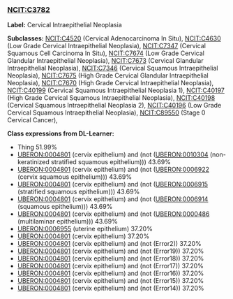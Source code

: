 
### [NCIT:C3782](http://purl.obolibrary.org/obo/NCIT_C3782)
**Label:** Cervical Intraepithelial Neoplasia

**Subclasses:** [NCIT:C4520](http://purl.obolibrary.org/obo/NCIT_C4520) (Cervical Adenocarcinoma In Situ), [NCIT:C4630](http://purl.obolibrary.org/obo/NCIT_C4630) (Low Grade Cervical Intraepithelial Neoplasia), [NCIT:C7347](http://purl.obolibrary.org/obo/NCIT_C7347) (Cervical Squamous Cell Carcinoma In Situ), [NCIT:C7674](http://purl.obolibrary.org/obo/NCIT_C7674) (Low Grade Cervical Glandular Intraepithelial Neoplasia), [NCIT:C7673](http://purl.obolibrary.org/obo/NCIT_C7673) (Cervical Glandular Intraepithelial Neoplasia), [NCIT:C7346](http://purl.obolibrary.org/obo/NCIT_C7346) (Cervical Squamous Intraepithelial Neoplasia), [NCIT:C7675](http://purl.obolibrary.org/obo/NCIT_C7675) (High Grade Cervical Glandular Intraepithelial Neoplasia), [NCIT:C7670](http://purl.obolibrary.org/obo/NCIT_C7670) (High Grade Cervical Intraepithelial Neoplasia), [NCIT:C40199](http://purl.obolibrary.org/obo/NCIT_C40199) (Cervical Squamous Intraepithelial Neoplasia 1), [NCIT:C40197](http://purl.obolibrary.org/obo/NCIT_C40197) (High Grade Cervical Squamous Intraepithelial Neoplasia), [NCIT:C40198](http://purl.obolibrary.org/obo/NCIT_C40198) (Cervical Squamous Intraepithelial Neoplasia 2), [NCIT:C40196](http://purl.obolibrary.org/obo/NCIT_C40196) (Low Grade Cervical Squamous Intraepithelial Neoplasia), [NCIT:C89550](http://purl.obolibrary.org/obo/NCIT_C89550) (Stage 0 Cervical Cancer), 

**Class expressions from DL-Learner:**

- Thing 51.99%
- [UBERON:0004801](http://purl.obolibrary.org/obo/UBERON_0004801) (cervix epithelium) and (not ([UBERON:0010304](http://purl.obolibrary.org/obo/UBERON_0010304) (non-keratinized stratified squamous epithelium))) 43.69%
- [UBERON:0004801](http://purl.obolibrary.org/obo/UBERON_0004801) (cervix epithelium) and (not ([UBERON:0006922](http://purl.obolibrary.org/obo/UBERON_0006922) (cervix squamous epithelium))) 43.69%
- [UBERON:0004801](http://purl.obolibrary.org/obo/UBERON_0004801) (cervix epithelium) and (not ([UBERON:0006915](http://purl.obolibrary.org/obo/UBERON_0006915) (stratified squamous epithelium))) 43.69%
- [UBERON:0004801](http://purl.obolibrary.org/obo/UBERON_0004801) (cervix epithelium) and (not ([UBERON:0006914](http://purl.obolibrary.org/obo/UBERON_0006914) (squamous epithelium))) 43.69%
- [UBERON:0004801](http://purl.obolibrary.org/obo/UBERON_0004801) (cervix epithelium) and (not ([UBERON:0000486](http://purl.obolibrary.org/obo/UBERON_0000486) (multilaminar epithelium))) 43.69%
- [UBERON:0006955](http://purl.obolibrary.org/obo/UBERON_0006955) (uterine epithelium) 37.20%
- [UBERON:0004801](http://purl.obolibrary.org/obo/UBERON_0004801) (cervix epithelium) 37.20%
- [UBERON:0004801](http://purl.obolibrary.org/obo/UBERON_0004801) (cervix epithelium) and (not (Error2)) 37.20%
- [UBERON:0004801](http://purl.obolibrary.org/obo/UBERON_0004801) (cervix epithelium) and (not (Error19)) 37.20%
- [UBERON:0004801](http://purl.obolibrary.org/obo/UBERON_0004801) (cervix epithelium) and (not (Error18)) 37.20%
- [UBERON:0004801](http://purl.obolibrary.org/obo/UBERON_0004801) (cervix epithelium) and (not (Error17)) 37.20%
- [UBERON:0004801](http://purl.obolibrary.org/obo/UBERON_0004801) (cervix epithelium) and (not (Error16)) 37.20%
- [UBERON:0004801](http://purl.obolibrary.org/obo/UBERON_0004801) (cervix epithelium) and (not (Error15)) 37.20%
- [UBERON:0004801](http://purl.obolibrary.org/obo/UBERON_0004801) (cervix epithelium) and (not (Error14)) 37.20%


